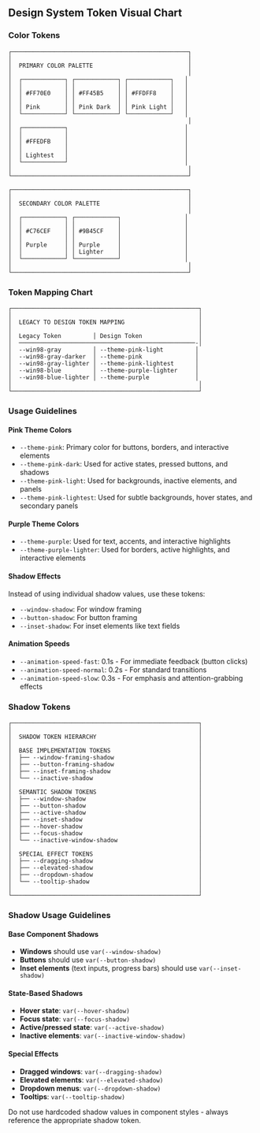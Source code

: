 ## Design System Token Visual Chart

### Color Tokens

```
┌──────────────────────────────────────────────────┐
│                                                  │
│  PRIMARY COLOR PALETTE                           │
│                                                  │
│  ┌────────────┐ ┌────────────┐ ┌────────────┐   │
│  │            │ │            │ │            │   │
│  │ #FF70E0    │ │ #FF45B5    │ │ #FFDFF8    │   │
│  │            │ │            │ │            │   │
│  │ Pink       │ │ Pink Dark  │ │ Pink Light │   │
│  └────────────┘ └────────────┘ └────────────┘   │
│                                                  │
│  ┌────────────┐                                 │
│  │            │                                 │
│  │ #FFEDFB    │                                 │
│  │            │                                 │
│  │ Lightest   │                                 │
│  └────────────┘                                 │
│                                                  │
└──────────────────────────────────────────────────┘

┌──────────────────────────────────────────────────┐
│                                                  │
│  SECONDARY COLOR PALETTE                         │
│                                                  │
│  ┌────────────┐ ┌────────────┐                  │
│  │            │ │            │                  │
│  │ #C76CEF    │ │ #9B45CF    │                  │
│  │            │ │            │                  │
│  │ Purple     │ │ Purple     │                  │
│  │            │ │ Lighter    │                  │
│  └────────────┘ └────────────┘                  │
│                                                  │
└──────────────────────────────────────────────────┘
```

### Token Mapping Chart

```
┌─────────────────────────────────────────────────────┐
│                                                     │
│  LEGACY TO DESIGN TOKEN MAPPING                     │
│                                                     │
│  Legacy Token         │ Design Token                │
│  ──────────────────────────────────────────────────-│
│  --win98-gray         │ --theme-pink-light         │
│  --win98-gray-darker  │ --theme-pink               │
│  --win98-gray-lighter │ --theme-pink-lightest      │
│  --win98-blue         │ --theme-purple-lighter     │
│  --win98-blue-lighter │ --theme-purple             │
│                                                     │
└─────────────────────────────────────────────────────┘
```

### Usage Guidelines

#### Pink Theme Colors
- `--theme-pink`: Primary color for buttons, borders, and interactive elements
- `--theme-pink-dark`: Used for active states, pressed buttons, and shadows
- `--theme-pink-light`: Used for backgrounds, inactive elements, and panels
- `--theme-pink-lightest`: Used for subtle backgrounds, hover states, and secondary panels

#### Purple Theme Colors
- `--theme-purple`: Used for text, accents, and interactive highlights
- `--theme-purple-lighter`: Used for borders, active highlights, and interactive elements

#### Shadow Effects
Instead of using individual shadow values, use these tokens:
- `--window-shadow`: For window framing
- `--button-shadow`: For button framing
- `--inset-shadow`: For inset elements like text fields

#### Animation Speeds
- `--animation-speed-fast`: 0.1s - For immediate feedback (button clicks)
- `--animation-speed-normal`: 0.2s - For standard transitions
- `--animation-speed-slow`: 0.3s - For emphasis and attention-grabbing effects

### Shadow Tokens

```
┌─────────────────────────────────────────────────────┐
│                                                     │
│  SHADOW TOKEN HIERARCHY                             │
│                                                     │
│  BASE IMPLEMENTATION TOKENS                         │
│  ├── --window-framing-shadow                        │
│  ├── --button-framing-shadow                        │
│  ├── --inset-framing-shadow                         │
│  └── --inactive-shadow                              │
│                                                     │
│  SEMANTIC SHADOW TOKENS                             │
│  ├── --window-shadow                                │
│  ├── --button-shadow                                │
│  ├── --active-shadow                                │
│  ├── --inset-shadow                                 │
│  ├── --hover-shadow                                 │
│  ├── --focus-shadow                                 │
│  └── --inactive-window-shadow                       │
│                                                     │
│  SPECIAL EFFECT TOKENS                              │
│  ├── --dragging-shadow                              │
│  ├── --elevated-shadow                              │
│  ├── --dropdown-shadow                              │
│  └── --tooltip-shadow                               │
│                                                     │
└─────────────────────────────────────────────────────┘
```

### Shadow Usage Guidelines

#### Base Component Shadows
- **Windows** should use `var(--window-shadow)`
- **Buttons** should use `var(--button-shadow)`
- **Inset elements** (text inputs, progress bars) should use `var(--inset-shadow)`

#### State-Based Shadows
- **Hover state**: `var(--hover-shadow)`
- **Focus state**: `var(--focus-shadow)`
- **Active/pressed state**: `var(--active-shadow)`
- **Inactive elements**: `var(--inactive-window-shadow)`

#### Special Effects
- **Dragged windows**: `var(--dragging-shadow)`
- **Elevated elements**: `var(--elevated-shadow)`
- **Dropdown menus**: `var(--dropdown-shadow)`
- **Tooltips**: `var(--tooltip-shadow)`

Do not use hardcoded shadow values in component styles - always reference the appropriate shadow token.
